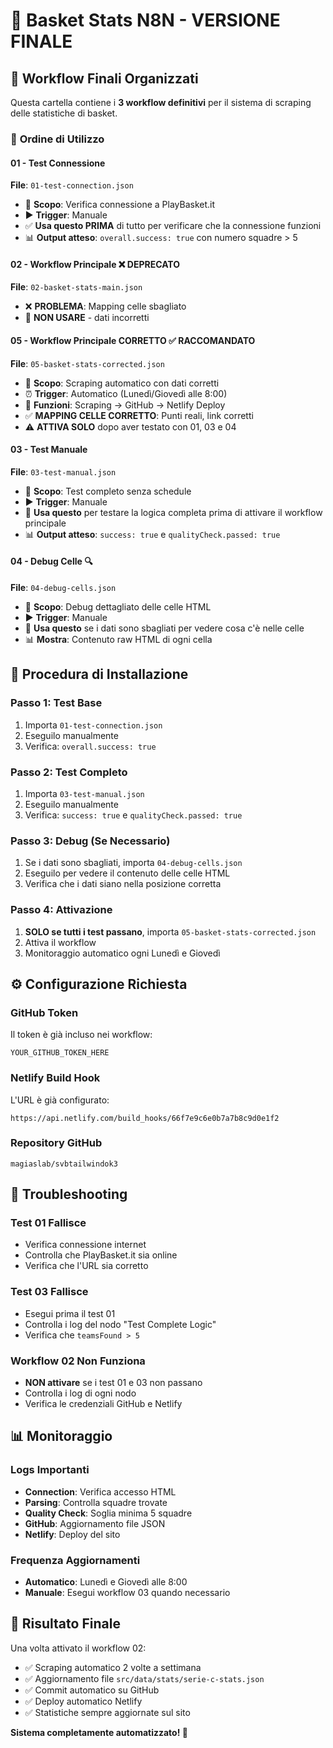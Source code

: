 # 🏀 Basket Stats N8N - VERSIONE FINALE

## 📁 **Workflow Finali Organizzati**

Questa cartella contiene i **3 workflow definitivi** per il sistema di scraping delle statistiche di basket.

### 🔢 **Ordine di Utilizzo**

#### **01 - Test Connessione** 
**File**: `01-test-connection.json`
- 🎯 **Scopo**: Verifica connessione a PlayBasket.it
- ▶️ **Trigger**: Manuale
- ✅ **Usa questo PRIMA** di tutto per verificare che la connessione funzioni
- 📊 **Output atteso**: `overall.success: true` con numero squadre > 5

#### **02 - Workflow Principale** ❌ **DEPRECATO**
**File**: `02-basket-stats-main.json`
- ❌ **PROBLEMA**: Mapping celle sbagliato
- 🚫 **NON USARE** - dati incorretti

#### **05 - Workflow Principale CORRETTO** ✅ **RACCOMANDATO**
**File**: `05-basket-stats-corrected.json`
- 🎯 **Scopo**: Scraping automatico con dati corretti
- ⏰ **Trigger**: Automatico (Lunedì/Giovedì alle 8:00)
- 🔄 **Funzioni**: Scraping → GitHub → Netlify Deploy
- ✅ **MAPPING CELLE CORRETTO**: Punti reali, link corretti
- ⚠️ **ATTIVA SOLO** dopo aver testato con 01, 03 e 04

#### **03 - Test Manuale**
**File**: `03-test-manual.json`
- 🎯 **Scopo**: Test completo senza schedule
- ▶️ **Trigger**: Manuale
- 🧪 **Usa questo** per testare la logica completa prima di attivare il workflow principale
- 📊 **Output atteso**: `success: true` e `qualityCheck.passed: true`

#### **04 - Debug Celle** 🔍
**File**: `04-debug-cells.json`
- 🎯 **Scopo**: Debug dettagliato delle celle HTML
- ▶️ **Trigger**: Manuale
- 🐛 **Usa questo** se i dati sono sbagliati per vedere cosa c'è nelle celle
- 📊 **Mostra**: Contenuto raw HTML di ogni cella

## 🚀 **Procedura di Installazione**

### Passo 1: Test Base
1. Importa `01-test-connection.json`
2. Eseguilo manualmente
3. Verifica: `overall.success: true`

### Passo 2: Test Completo
1. Importa `03-test-manual.json`
2. Eseguilo manualmente
3. Verifica: `success: true` e `qualityCheck.passed: true`

### Passo 3: Debug (Se Necessario)
1. Se i dati sono sbagliati, importa `04-debug-cells.json`
2. Eseguilo per vedere il contenuto delle celle HTML
3. Verifica che i dati siano nella posizione corretta

### Passo 4: Attivazione
1. **SOLO se tutti i test passano**, importa `05-basket-stats-corrected.json`
2. Attiva il workflow
3. Monitoraggio automatico ogni Lunedì e Giovedì

## ⚙️ **Configurazione Richiesta**

### GitHub Token
Il token è già incluso nei workflow:
```
YOUR_GITHUB_TOKEN_HERE
```

### Netlify Build Hook
L'URL è già configurato:
```
https://api.netlify.com/build_hooks/66f7e9c6e0b7a7b8c9d0e1f2
```

### Repository GitHub
```
magiaslab/svbtailwindok3
```

## 🔧 **Troubleshooting**

### Test 01 Fallisce
- Verifica connessione internet
- Controlla che PlayBasket.it sia online
- Verifica che l'URL sia corretto

### Test 03 Fallisce
- Esegui prima il test 01
- Controlla i log del nodo "Test Complete Logic"
- Verifica che `teamsFound > 5`

### Workflow 02 Non Funziona
- **NON attivare** se i test 01 e 03 non passano
- Controlla i log di ogni nodo
- Verifica le credenziali GitHub e Netlify

## 📊 **Monitoraggio**

### Logs Importanti
- **Connection**: Verifica accesso HTML
- **Parsing**: Controlla squadre trovate
- **Quality Check**: Soglia minima 5 squadre
- **GitHub**: Aggiornamento file JSON
- **Netlify**: Deploy del sito

### Frequenza Aggiornamenti
- **Automatico**: Lunedì e Giovedì alle 8:00
- **Manuale**: Esegui workflow 03 quando necessario

## 🎯 **Risultato Finale**

Una volta attivato il workflow 02:
- ✅ Scraping automatico 2 volte a settimana
- ✅ Aggiornamento file `src/data/stats/serie-c-stats.json`
- ✅ Commit automatico su GitHub
- ✅ Deploy automatico Netlify
- ✅ Statistiche sempre aggiornate sul sito

**Sistema completamente automatizzato! 🚀**
